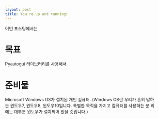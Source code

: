 ```yaml
---
layout: post
title: You're up and running!
---
```


이번 포스팅에서는 

목표
=

Pyautogui 라이브러리를 사용해서

준비물
=
Microsoft Windows OS가 설치된 개인 컴퓨터. (Windows OS란 우리가 흔히 말하는 윈도우7, 윈도우8, 윈도우10입니다. 특별한 목적을 가지고 컴퓨터를 사용하는 분 외에는 대부분 윈도우가 설치되어 있을 것입니다.)

